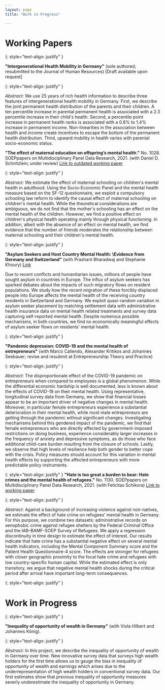 ```yaml
---
layout: page
title: "Work in Progress"

---
```


# Working Papers

{: style="text-align: justify" }

**"Intergenerational Health Mobility in Germany"** (sole authored; resubmitted to the Journal of Human Resources) [Draft available upon request]

{: style="text-align: justify" }

*Abstract:*  	We use 25 years of rich health information to describe three features of intergenerational health mobility in Germany. First, we describe the joint permanent health distribution of the parents and their children. A ten percentile increase in parental permanent health is associated with a 2.3 percentile increase in their child's health. Second, a percentile point increase in permanent health ranks is associated with a 0.8% to 1.4% increase in permanent income. Non-linearities in the association between health and income create incentives to escape the bottom of the permanent health distribution. Third, upward mobility in health varies with parental socio-economic status.

**"The effect of maternal education on offspring’s mental health."** No. 1028. SOEPpapers on Multidisciplinary Panel Data Research, 2021. (with Daniel D. Schnitzlein; under review) [Link to outdated working paper](https://www.diw.de/documents/publikationen/73/diw_01.c.617185.de/diw_sp1028.pdf)

{: style="text-align: justify" }

*Abstract:* We estimate the effect of maternal schooling on children's mental health in adulthood. Using the Socio-Economic Panel and the mental health measure based on the SF-12 questionnaire, we exploit a compulsory schooling law reform to identify the causal effect of maternal schooling on children's mental health. While the theoretical considerations are ambiguous, we do not find that the mother's schooling has an effect on the mental health of the children. However, we find a positive effect on children's physical health operating mainly through physical functioning. In addition, albeit with the absence of an effect on mental health, we find evidence that the number of friends moderates the relationship between maternal schooling and their children's mental health.

{: style="text-align: justify" }

**"Asylum Seekers and Host Country Mental Health: \\Evidence from Germany and Switzerland"** (with Prashant Bharadwaj and Stephanie Khoury) [Link](https://www.dropbox.com/s/k0h4xn4fu2npzu8/20200521_asylum_MH%20%281%29.pdf?dl=0)

Due to recent conflicts and humanitarian issues, millions of people have sought asylum in countries in Europe. The influx of asylum seekers has sparked debates about the impacts of such migratory flows on resident populations. We study how the recent migration of these forcibly displaced people into Europe affects the mental health of the receiving country residents in Switzerland and Germany. We exploit quasi-random variation in asylum seeker placement by matching settlement data with administrative health insurance data on mental health related treatments and survey data capturing self-reported mental health. Despite numerous possible mechanisms, in both countries, we find no economically meaningful effects of asylum seeker flows on residents' mental health.

{: style="text-align: justify" }


**"Pandemic depression: COVID-19 and the mental health of entrepreneurs"** (with Marco Caliendo, Alexander Kritikos and Johannes Seebauer; revise and resubmit at Entrepreneurship Theory and Practice)

{: style="text-align: justify" }

*Abstract:* The disproportionate effect of the COVID-19 pandemic on entrepreneurs when compared to employees is a global phenomenon. While the differential economic hardship is well documented, less is known about the effects of COVID-19 on their mental health. Using representative, longitudinal survey data from Germany, we show that financial losses appear to be an important driver of negative changes in mental health. Moreover, in particular female entrepreneurs experience a substantial deterioration in their mental health, while most male entrepreneurs are getting through the pandemic without significant changes. Investigating mechanisms behind this gendered impact of the pandemic, we find that female entrepreneurs who are directly affected by government-imposed restrictions on doing business, experience considerably larger increases in the frequency of anxiety and depressive symptoms, as do those who face additional child-care burden resulting from the closure of schools. Lastly, we observe that high levels of resilience help both gender to better cope with the crisis. Policy measures should account for this variation in mental health effects by supporting the affected entrepreneurs with more predictable policy instruments.


{: style="text-align: justify" }
**"Hate is too great a burden to bear: Hate crimes and the mental health of refugees."** No. 1130. SOEPpapers on Multidisciplinary Panel Data Research, 2021. (with Felicitas Schikora) [Link to working paper](https://www.diw.de/de/diw_01.c.817746.de/publikationen/soeppapers/2021_1130/hate_is_too_great_a_burden_to_bear__hate_crimes_and_the_mental_health_of_refugees.html)

{: style="text-align: justify" }

*Abstract:* Against a background of increasing violence against non-natives, we estimate the effect of hate crime on refugees’ mental health in Germany. For this purpose, we combine two datasets: administrative records on xenophobic crime against refugee shelters by the Federal Criminal Office and the IAB-BAMF-SOEP Survey of Refugees. We apply a regression discontinuity in time design to estimate the effect of interest. Our results indicate that hate crime has a substantial negative effect on several mental health indicators, including the Mental Component Summary score and the Patient Health Questionnaire-4 score. The effects are stronger for refugees with closer geographic proximity to the focal hate crime and refugees with low country-speciﬁc human capital. While the estimated effect is only transitory, we argue that negative mental health shocks during the critical period after arrival have important long-term consequences.

{: style="text-align: justify" }



# Work in Progress

{: style="text-align: justify" }

**"Inequality of opportunity of wealth in Germany"** (with Viola Hilbert and Johannes König).

{: style="text-align: justify" }

*Abstract:* In this project, we describe the inequality of opportunity of wealth in Germany over time. New innovative survey data that surveys high wealth holders for the first time allows us to gauge the bias in inequality of opportunity of wealth and earnings which arises due to the underrepresentation of high wealth holders in conventional survey data. Our first estimates show that previous inequality of opportunity measures severly underestimate the inequality of opportunity in Germany.
